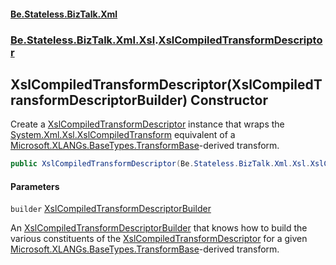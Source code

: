 #### [Be.Stateless.BizTalk.Xml](README.md 'README')
### [Be.Stateless.BizTalk.Xml.Xsl](Be.Stateless.BizTalk.Xml.Xsl.md 'Be.Stateless.BizTalk.Xml.Xsl').[XslCompiledTransformDescriptor](XslCompiledTransformDescriptor.md 'Be.Stateless.BizTalk.Xml.Xsl.XslCompiledTransformDescriptor')

## XslCompiledTransformDescriptor(XslCompiledTransformDescriptorBuilder) Constructor

Create a [XslCompiledTransformDescriptor](XslCompiledTransformDescriptor.md 'Be.Stateless.BizTalk.Xml.Xsl.XslCompiledTransformDescriptor') instance that wraps the [System.Xml.Xsl.XslCompiledTransform](https://docs.microsoft.com/en-us/dotnet/api/System.Xml.Xsl.XslCompiledTransform 'System.Xml.Xsl.XslCompiledTransform') equivalent of a [Microsoft.XLANGs.BaseTypes.TransformBase](https://docs.microsoft.com/en-us/dotnet/api/Microsoft.XLANGs.BaseTypes.TransformBase 'Microsoft.XLANGs.BaseTypes.TransformBase')-derived transform.

```csharp
public XslCompiledTransformDescriptor(Be.Stateless.BizTalk.Xml.Xsl.XslCompiledTransformDescriptorBuilder builder);
```
#### Parameters

<a name='Be.Stateless.BizTalk.Xml.Xsl.XslCompiledTransformDescriptor.XslCompiledTransformDescriptor(Be.Stateless.BizTalk.Xml.Xsl.XslCompiledTransformDescriptorBuilder).builder'></a>

`builder` [XslCompiledTransformDescriptorBuilder](XslCompiledTransformDescriptorBuilder.md 'Be.Stateless.BizTalk.Xml.Xsl.XslCompiledTransformDescriptorBuilder')

An [XslCompiledTransformDescriptorBuilder](XslCompiledTransformDescriptorBuilder.md 'Be.Stateless.BizTalk.Xml.Xsl.XslCompiledTransformDescriptorBuilder') that knows how to build the various constituents of the [XslCompiledTransformDescriptor](XslCompiledTransformDescriptor.md 'Be.Stateless.BizTalk.Xml.Xsl.XslCompiledTransformDescriptor') for a given [Microsoft.XLANGs.BaseTypes.TransformBase](https://docs.microsoft.com/en-us/dotnet/api/Microsoft.XLANGs.BaseTypes.TransformBase 'Microsoft.XLANGs.BaseTypes.TransformBase')-derived transform.